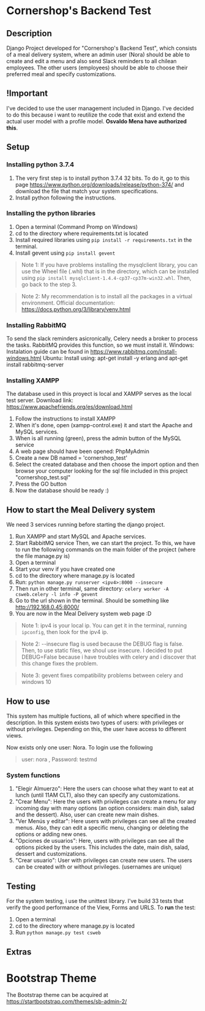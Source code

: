 # Cornershop's Backend Test
## Description
Django Project developed for "Cornershop's Backend Test", which consists of a meal delivery system, where an admin user (Nora) should be able to create and edit a menu and also send Slack reminders to all chilean employees. The other users (employees) should be able to choose their preferred meal and specify customizations.

## !Important
I've decided to use the user management included in Django. I've decided to do this because i want to reutilize the code that exist and extend the actual user model with a profile model. **Osvaldo Mena have authorized this**.

## Setup
### Installing python 3.7.4
1. The very first step is to install python 3.7.4 32 bits. To do it, go to this page <https://www.python.org/downloads/release/python-374/> and download the file that match your system specifications.
2. Install python following the instructions. 
### Installing the python libraries
1. Open a terminal (Command Promp on Windows)
2. cd to the directory where requirements.txt is located
3. Install required libraries using `pip install -r requirements.txt` in the terminal.
4. Install gevent using `pip install gevent`
> Note 1: If you have problems installing the mysqlclient library, you can use the Wheel file (.whl) that is in the directory, which can be installed using `pip install mysqlclient-1.4.4-cp37-cp37m-win32.whl`. Then, go back to the step 3.

> Note 2: My recommendation is to install all the packages in a virtual environment. Official documentation: <https://docs.python.org/3/library/venv.html>
### Installing RabbitMQ
To send the slack reminders asicronically, Celery needs a broker to process the tasks. RabbitMQ provides this function, so we must install it.
Windows: Instalation guide can be found in https://www.rabbitmq.com/install-windows.html
Ubuntu: Install using: apt-get install -y erlang and apt-get install rabbitmq-server
### Installing XAMPP
The database used in this proyect is local and XAMPP serves as the local test server. Download link: <https://www.apachefriends.org/es/download.html>
1. Follow the instructions to install XAMPP
2. When it's done, open (xampp-control.exe) it and start the Apache and MySQL services. 
3. When is all running (green), press the admin button of the MySQL service
4. A web page should have been opened: PhpMyAdmin
5. Create a new DB named = 'cornershop_test'
6. Select the created database and then choose the import option and then browse your computer looking for the sql file included in this project "cornershop_test.sql"
7. Press the GO button
8. Now the database should be ready :)

## How to start the Meal Delivery system
We need 3 services running before starting the django project.
1. Run XAMPP and start MySQL and Apache services.
2. Start RabbitMQ service
Then, we can start the project. To this, we have to run the following commands on the main folder of the project (where the file manage.py is)
3. Open a terminal
4. Start your venv if you have created one
5. cd to the directory where manage.py is located
6. Run:  `python manage.py runserver <ipv4>:8000 --insecure`
7. Then run in other terminal, same directory: `celery worker -A csweb.celery -l info -P gevent`
8. Go to the url shown in the terminal. Should be something like http://192.168.0.45:8000/
9. You are now in the Meal Delivery system web page :D
> Note 1: ipv4 is your local ip. You can get it in the terminal, running `ipconfig`, then look for the ipv4 ip.

> Note 2: --insecure flag is used because the DEBUG flag is false. Then, to use static files, we shoul use insecure. I decided to put DEBUG=False because i have troubles with celery and i discover that this change fixes the problem.

> Note 3: gevent fixes compatibility problems between celery and windows 10

## How to use
This system has multiple fuctions, all of which where specified in the description.
In this system exists two types of users: with privileges or without privileges. Depending on this, the user have access to different views.

Now exists only one user: Nora. To login use the following
> user: nora , Password: testmd

### System functions
1. "Elegir Almuerzo": Here the users can choose what they want to eat at lunch (until 11AM CLT), also they can specify any customizations.
2. "Crear Menu": Here the users with privileges can create a menu for any incoming day with many options (an option considers: main dish, salad and the dessert). Also, user can create new main dishes.
3. "Ver Menús y editar": Here users with privileges can see all the created menus. Also, they can edit a specific menu, changing or deleting the options or adding new ones.
4. "Opciones de usuarios": Here, users with privileges can see all the options picked by the users. This includes the date, main dish, salad, dessert and customizations.
5. "Crear usuario": User with privileges can create new users. The users can be created with or without privileges. (usernames are unique)

## Testing
For the system testing, i use the unittest library. I've build 33 tests that verify the good performance of the View, Forms and URLS.
To **run** the test:
1. Open a terminal
2. cd to the directory where manage.py is located
3. Run `python manage.py test csweb` 

## Extras

# Bootstrap Theme
The Bootstrap theme can be acquired at https://startbootstrap.com/themes/sb-admin-2/
